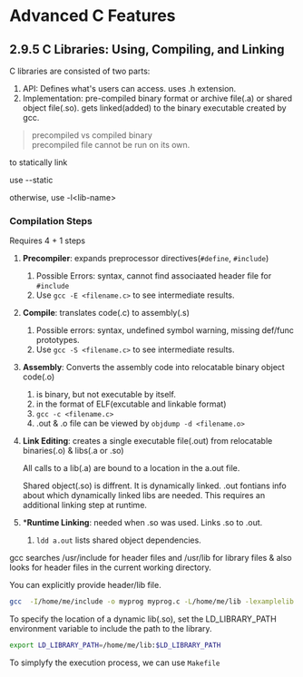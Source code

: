 # Advanced C Features

## 2.9.5 C Libraries: Using, Compiling, and Linking

C libraries are consisted of two parts:

1. API: Defines what's users can access. uses .h extension.
2. Implementation: pre-compiled binary format or archive file(.a) or shared object file(.so). gets linked(added) to the binary executable created by gcc.

> precompiled vs compiled binary  
> precompiled file cannot be run on  its own.

to statically link

use --static

otherwise, use -l&lt;lib-name&gt;

### Compilation Steps

Requires 4 + 1 steps

1. **Precompiler**: expands preprocessor directives(`#define`, `#include`)
   1. Possible Errors: syntax, cannot find associaated header file for `#include`
   2. Use `gcc -E <filename.c>` to see intermediate results.
2. **Compile**: translates code(.c) to assembly(.s)
   1. Possible errors: syntax, undefined symbol warning, missing def/func prototypes.
   2. Use `gcc -S <filename.c>` to see intermediate results.
3. **Assembly**: Converts the assembly code into relocatable binary object code(.o)
   1. is binary, but not executable by itself.
   2. in the format of ELF(excutable and linkable format)
   3. `gcc -c <filename.c>`
   4. .out & .o file can be viewed by `objdump -d <filename.o>`
4. **Link Editing**: creates a single executable file(.out) from relocatable binaries(.o) & libs(.a or .so)

    All calls to a lib(.a) are bound to a location in the a.out file.

    Shared object(.so) is diffrent. It is dynamically linked. .out fontians info about which dynamically linked libs are needed. This requires an additional linking step at runtime.

5. \***Runtime Linking**: needed when .so was used. Links .so to .out.
   1. `ldd a.out` lists shared object dependencies.

gcc searches /usr/include for header files and /usr/lib for library files & also looks for header files in the current working directory.

You can explicitly provide header/lib file.

```bash
gcc  -I/home/me/include -o myprog myprog.c -L/home/me/lib -lexamplelib

```

To specify the location of a dynamic lib(.so), set the LD_LIBRARY_PATH environment variable to include the path to the library.

```bash
export LD_LIBRARY_PATH=/home/me/lib:$LD_LIBRARY_PATH
```

To simplyfy the execution process, we can use `Makefile`